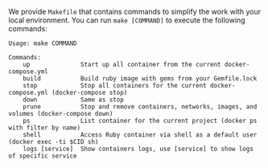 We provide `Makefile` that contains commands to simplify the work with your local environment. You can run `make [COMMAND]` to execute the following commands:

```
Usage: make COMMAND

Commands:
    up              Start up all container from the current docker-compose.yml 
    build           Build ruby image with gems from your Gemfile.lock 
    stop            Stop all containers for the current docker-compose.yml (docker-compose stop) 
    down            Same as stop
    prune           Stop and remove containers, networks, images, and volumes (docker-compose down)
    ps              List container for the current project (docker ps with filter by name)
    shell           Access Ruby container via shell as a default user  (docker exec -ti $CID sh)
    logs [service]  Show containers logs, use [service] to show logs of specific service
```
